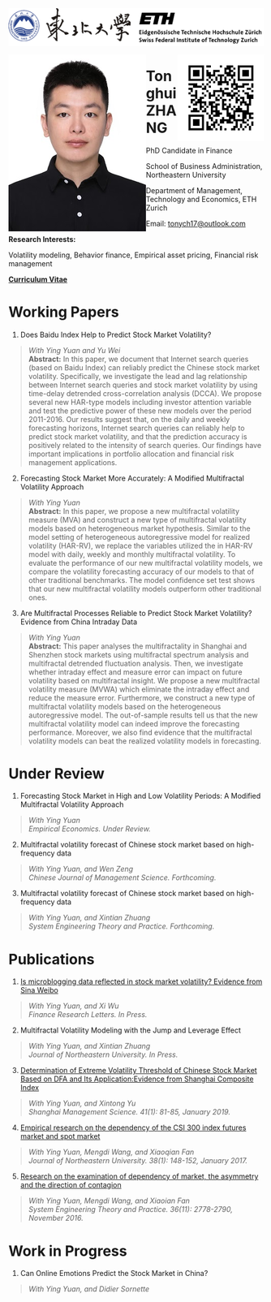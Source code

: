 ![](https://github.com/tonych17/tonych17.github.io/raw/master/Ti.png)





<img align="left" src="https://github.com/tonych17/tonych17.github.io/raw/master/Pic.jpg"/>
<img align="right" src="https://github.com/tonych17/tonych17.github.io/raw/master/ID.png"/>

# Tonghui ZHANG

PhD Candidate in Finance

School of Business Administration, Northeastern University

Department of Management, Technology and Economics, ETH Zurich

Email: [tonych17@outlook.com](mailto:tonych17@outlook.com)

**Research Interests:**

Volatility modeling, Behavior finance, Empirical asset pricing, Financial risk management

**[Curriculum Vitae](http://www.cnki.com.cn/Article/CJFDTotal-SGLK201901014.htm)**






# Working Papers
1. Does Baidu Index Help to Predict Stock Market Volatility?
>_With Ying Yuan and Yu Wei_<br />**Abstract:** In this paper, we document that Internet search queries (based on Baidu Index) can reliably predict the Chinese stock market volatility. Specifically, we investigate the lead and lag relationship between Internet search queries and stock market volatility by using time-delay detrended cross-correlation analysis (DCCA). We propose several new HAR-type models including investor attention variable and test the predictive power of these new models over the period 2011-2016. Our results suggest that, on the daily and weekly forecasting horizons, Internet search queries can reliably help to predict stock market volatility, and that the prediction accuracy is positively related to the intensity of search queries. Our findings have important implications in portfolio allocation and financial risk management applications.

2. Forecasting Stock Market More Accurately: A Modified Multifractal Volatility Approach
>_With Ying Yuan_<br />**Abstract:** In this paper, we propose a new multifractal volatility measure (MVA) and construct a new type of multifractal volatility models based on heterogeneous market hypothesis. Similar to the model setting of heterogeneous autoregressive model for realized volatility (HAR-RV), we replace the variables utilized the in HAR-RV model with daily, weekly and monthly multifractal volatility. To evaluate the performance of our new multifractal volatility models, we compare the volatility forecasting accuracy of our models to that of other traditional benchmarks. The model confidence set test shows that our new multifractal volatility models outperform other traditional ones. 

3. Are Multifractal Processes Reliable to Predict Stock Market Volatility? Evidence from China Intraday Data
>_With Ying Yuan_<br /> **Abstract:** This paper analyses the multifractality in Shanghai and Shenzhen stock markets using multifractal spectrum analysis and multifractal detrended fluctuation analysis. Then, we investigate whether intraday effect and measure error can impact on future volatility based on multifractal insight. We propose a new multifractal volatility measure (MVWA) which eliminate the intraday effect and reduce the measure error. Furthermore, we construct a new type of multifractal volatility models based on the heterogeneous autoregressive model. The out-of-sample results tell us that the new multifractal volatility model can indeed improve the forecasting performance. Moreover, we also find evidence that the multifractal volatility models can beat the realized volatility models in forecasting.


# Under Review
1. Forecasting Stock Market in High and Low Volatility Periods: A Modified Multifractal Volatility Approach
>_With Ying Yuan_<br />_Empirical Economics. Under Review._


2. Multifractal volatility forecast of Chinese stock market based on high-frequency data
>_With Ying Yuan, and Wen Zeng_<br />_Chinese Journal of Management Science. Forthcoming._


3. Multifractal volatility forecast of Chinese stock market based on high-frequency data
>_With Ying Yuan, and Xintian Zhuang_<br />_System Engineering Theory and Practice. Forthcoming._


# Publications
1. [Is microblogging data reflected in stock market volatility? Evidence from Sina Weibo](https://www.sciencedirect.com/science/article/pii/S1544612318307803)
>_With Ying Yuan, and Xi Wu_<br />_Finance Research Letters. In Press._


2. Multifractal Volatility Modeling with the Jump and Leverage Effect
>_With Ying Yuan, and Xintian Zhuang_<br />_Journal of Northeastern University. In Press._


3. [Determination of Extreme Volatility Threshold of Chinese Stock Market Based on DFA and Its Application:Evidence from Shanghai Composite Index](http://www.cnki.com.cn/Article/CJFDTotal-SGLK201901014.htm)
>_With Ying Yuan, and Xintong Yu_<br />_Shanghai Management Science. 41(1): 81-85, January 2019._


4. [Empirical research on the dependency of the CSI 300 index futures market and spot market](http://oversea.cnki.net/kcms/detail/detail.aspx?recid=&FileName=DBDX201701030&DbName=CJFD2017&DbCode=CJFD&uid=WEEvREcwSlJHSldRa1FhdkJkVWI2cEgrNUYxOHFWRVNRUk9WaDJuVlZyUT0=$9A4hF_YAuvQ5obgVAqNKPCYcEjKensW4ggI8Fm4gTkoUKaID8j8gFw!!)
>_With Ying Yuan, Mengdi Wang, and Xiaoqian Fan_<br />_Journal of Northeastern University. 38(1): 148-152, January 2017._
 

5. [Research on the examination of dependency of market, the asymmetry and the direction of contagion](http://eng.oversea.cnki.net/kcms/detail/detail.aspx?recid=&FileName=XTLL201611005&DbName=CJFD2016&DbCode=CJFD&uid=WEEvREcwSlJHSldRa1FhdkJkVWI2cEgrNUYxOHFWRVNRUk9WaDJuVlZyUT0=$9A4hF_YAuvQ5obgVAqNKPCYcEjKensW4ggI8Fm4gTkoUKaID8j8gFw!!)
>_With Ying Yuan, Mengdi Wang, and Xiaoian Fan_<br />_System Engineering Theory and Practice. 36(11): 2778-2790, November 2016._


# Work in Progress
1. Can Online Emotions Predict the Stock Market in China?
>_With Ying Yuan, and Didier Sornette_
